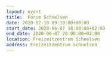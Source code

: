 ```yaml
---
layout: event
title:  Forum Schnelsen
date: 2020-02-10 09:10:00+00:00
start_date: 2020-06-07 18:00:00+02:00
end_date: 2020-06-07 20:00:00+02:00
location: Freizeitzentrum Schnelsen
address: Freizeitzentrum Schnelsen
---
```

